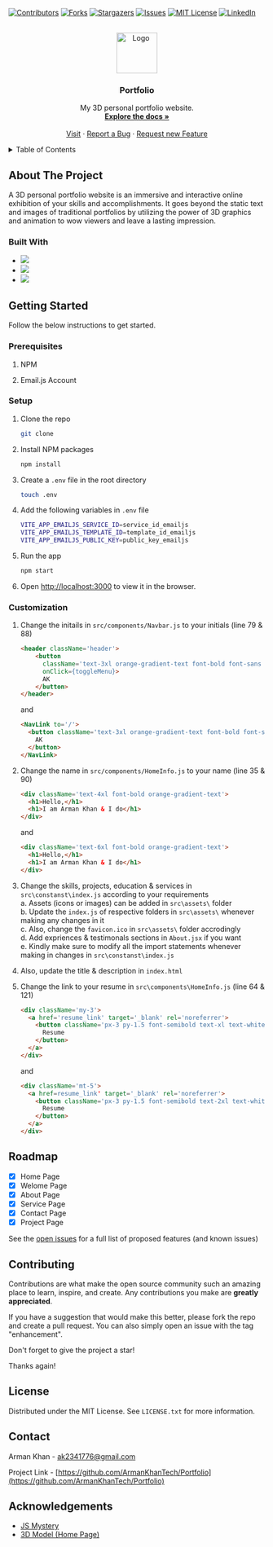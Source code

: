 [![Contributors][contributors-shield]][contributors-url]
[![Forks][forks-shield]][forks-url]
[![Stargazers][stars-shield]][stars-url]
[![Issues][issues-shield]][issues-url]
[![MIT License][license-shield]][license-url]
[![LinkedIn][linkedin-shield]][linkedin-url]


<br />
<div align="center">
  <a href="https://github.com/ArmanKhanTech/Portfolio/">
    <img src="https://github.com/ArmanKhanTech/Portfolio/assets/92728787/1c773079-463f-4cd9-a9b7-a265820cbbc2" alt="Logo" width="80" height="80">
  </a>

  <h3 align="center">Portfolio</h3>

  <p align="center">
    My 3D personal portfolio website.
    <br />
    <a href="https://github.com/ArmanKhanTech/Portfolio"><strong>Explore the docs »</strong></a>
    <br />
    <br />
    <a href="https://armankhan.tech">Visit</a>
    ·
    <a href="https://github.com/ArmanKhanTech/Portfolio/issues">Report a Bug</a>
    ·
    <a href="https://github.com/ArmanKhanTech/Portfolio/issues">Request new Feature</a>
  </p>
</div>



<details>
  <summary>Table of Contents</summary>
  <ol>
    <li>
      <a href="#about-the-project">About the Project</a>
      <ul>
        <li><a href="#built-with">Built with</a></li>
      </ul>
    </li>
    <li>
      <a href="#getting-started">Getting Started</a>
      <ul>
        <li><a href="#prerequisites">Prerequisites</a></li>
        <li><a href="#installation">Setup</a></li>
        <li><a href="#customization">Customization</a></li>
      </ul>
    </li>
    <li><a href="#roadmap">Roadmap</a></li>
    <li><a href="#contributing">Contributing</a></li>
    <li><a href="#license">License</a></li>
    <li><a href="#contact">Contact</a></li>
    <li><a href="#contact">Acknowledgements</a></li>
  </ol>
</details>



## About The Project

A 3D personal portfolio website is an immersive and interactive online exhibition of your skills and accomplishments. It goes beyond the static text and images of traditional portfolios by utilizing the power of 3D graphics and animation to wow viewers and leave a lasting impression.


### Built With

<ul>
  <li>
    <img src="https://img.shields.io/badge/react-%2320232a.svg?style=for-the-badge&logo=react&logoColor=%2361DAFB" />
  </li>
  <li>
    <img src="https://img.shields.io/badge/threejs-black?style=for-the-badge&logo=three.js&logoColor=white" />
  </li>
  <li>
    <img src="https://img.shields.io/badge/tailwindcss-%2338B2AC.svg?style=for-the-badge&logo=tailwind-css&logoColor=white" />
  </li>
</ul>



## Getting Started

Follow the below instructions to get started.


### Prerequisites

<ol>
  <li>
    <p>NPM</a>
  </li>
  <li>
    <p>Email.js Account</a>
  </li>
</ol>



### Setup

1. Clone the repo
   ```sh
   git clone
    ```
2. Install NPM packages
    ```sh
    npm install
    ```
3. Create a `.env` file in the root directory
    ```sh
    touch .env
    ```
4. Add the following variables in `.env` file
    ```sh
    VITE_APP_EMAILJS_SERVICE_ID=service_id_emailjs
    VITE_APP_EMAILJS_TEMPLATE_ID=template_id_emailjs
    VITE_APP_EMAILJS_PUBLIC_KEY=public_key_emailjs
    ```
5. Run the app
    ```sh
    npm start
    ```
6. Open [http://localhost:3000](http://localhost:3000) to view it in the browser.


### Customization
1. Change the initails in `src/components/Navbar.js` to your initials (line 79 & 88)
    ```HTML
    <header className='header'>
        <button 
          className='text-3xl orange-gradient-text font-bold font-sans rounded-xl border px-2 py-2.5'
          onClick={toggleMenu}>
          AK
        </button>
    </header>
    ```
    and 
    ```HTML
    <NavLink to='/'>
      <button className='text-3xl orange-gradient-text font-bold font-sans rounded-xl border px-2 py-2.5'>
        AK
      </button>
    </NavLink>
    ```

2. Change the name in `src/components/HomeInfo.js` to your name (line 35 & 90)
    ```HTML
    <div className='text-4xl font-bold orange-gradient-text'>
      <h1>Hello,</h1>
      <h1>I am Arman Khan & I do</h1>
    </div>
    ```
    and 
    ```HTML
    <div className='text-6xl font-bold orange-gradient-text'>
      <h1>Hello,</h1>
      <h1>I am Arman Khan & I do</h1>
    </div>
    ```

3. Change the skills, projects, education & services in `src\constanst\index.js` according to your requirements
   \
    a. Assets (icons or images) can be added in `src\assets\` folder
   \
    b. Update the `index.js` of respective folders in `src\assets\` whenever making any changes in it
   \
    c. Also, change the `favicon.ico` in `src\assets\` folder accrodingly
   \
    d. Add expriences & testimonals sections in `About.jsx` if you want
   \
    e. Kindly make sure to modify all the import statements whenever making in changes in `src\constanst\index.js`

5. Also, update the title & description in `index.html`

6. Change the link to your resume in `src\components\HomeInfo.js` (line 64  & 121)
    ```HTML
    <div className='my-3'>
      <a href='resume_link' target='_blank' rel='noreferrer'>
        <button className='px-3 py-1.5 font-semibold text-xl text-white transition duration-500 ease-in-out transform bg-gradient-to-r from-orange-400 to-red-600 rounded-md hover:scale-110'>
          Resume
        </button>
      </a>
    </div>
    ```
    and
    ```HTML
    <div className='mt-5'>
      <a href=resume_link' target='_blank' rel='noreferrer'>
        <button className='px-3 py-1.5 font-semibold text-2xl text-white transition duration-500 ease-in-out transform bg-gradient-to-r from-orange-400 to-red-600 rounded-md hover:scale-110'>
          Resume
        </button>
      </a>
    </div>
    ```



## Roadmap

- [x] Home Page
- [x] Welome Page
- [x] About Page
- [x] Service Page
- [x] Contact Page
- [x] Project Page

See the [open issues](https://github.com/ArmanKhanTech/Portfolio/issues) for a full list of proposed features (and known issues)



## Contributing

Contributions are what make the open source community such an amazing place to learn, inspire, and create. Any contributions you make are **greatly appreciated**.

If you have a suggestion that would make this better, please fork the repo and create a pull request. You can also simply open an issue with the tag "enhancement".

Don't forget to give the project a star! 

Thanks again!



## License

Distributed under the MIT License. See `LICENSE.txt` for more information.



## Contact

Arman Khan - ak2341776@gmail.com

Project Link - [https://github.com/ArmanKhanTech/Portfolio](https://github.com/ArmanKhanTech/Portfolio)


## Acknowledgements

<ul>
  <li>
    <a href="https://www.youtube.com/c/JavaScriptMastery">
      JS Mystery
    </a>
  </li>
  <li>
    <a href="https://sketchfab.com/3d-models/alien-terrain-05-hdri-7ba0da88576d4f4592beaaa0e9e3ff2d">
      3D Model (Home Page)
    </a>
  </li>
</ul>




[contributors-shield]: https://img.shields.io/github/contributors/ArmanKhanTech/Portfolio.svg?style=for-the-badge
[contributors-url]: https://github.com/ArmanKhanTech/Portfolio/graphs/contributors
[forks-shield]: https://img.shields.io/github/forks/ArmanKhanTech/Portfolio.svg?style=for-the-badge
[forks-url]: https://github.com/ArmanKhanTech/Portfolio/network/members
[stars-shield]: https://img.shields.io/github/stars/ArmanKhanTech/Portfolio.svg?style=for-the-badge
[stars-url]: https://github.com/ArmanKhanTech/Portfolio/stargazers
[issues-shield]: https://img.shields.io/github/issues/ArmanKhanTech/Portfolio.svg?style=for-the-badge
[issues-url]: https://github.com/ArmanKhanTech/Portfolio/issues
[license-shield]: https://img.shields.io/github/license/ArmanKhanTech/Portfolio.svg?style=for-the-badge
[license-url]: https://github.com/ArmanKhanTech/Portfolio/blob/master/LICENSE.txt
[linkedin-shield]: https://img.shields.io/badge/-LinkedIn-black.svg?style=for-the-badge&logo=linkedin&colorB=555
[linkedin-url]: https://www.linkedin.com/in/arman-khan-25b624205/
